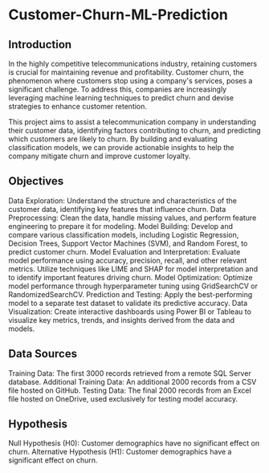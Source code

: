 # Customer-Churn-ML-Prediction
## Introduction
In the highly competitive telecommunications industry, retaining customers is crucial for maintaining revenue and profitability. Customer churn, the phenomenon where customers stop using a company's services, poses a significant challenge. To address this, companies are increasingly leveraging machine learning techniques to predict churn and devise strategies to enhance customer retention.

This project aims to assist a telecommunication company in understanding their customer data, identifying factors contributing to churn, and predicting which customers are likely to churn. By building and evaluating classification models, we can provide actionable insights to help the company mitigate churn and improve customer loyalty.

## Objectives
Data Exploration: Understand the structure and characteristics of the customer data, identifying key features that influence churn.
Data Preprocessing: Clean the data, handle missing values, and perform feature engineering to prepare it for modeling.
Model Building: Develop and compare various classification models, including Logistic Regression, Decision Trees, Support Vector Machines (SVM), and Random Forest, to predict customer churn.
Model Evaluation and Interpretation: Evaluate model performance using accuracy, precision, recall, and other relevant metrics. Utilize techniques like LIME and SHAP for model interpretation and to identify important features driving churn.
Model Optimization: Optimize model performance through hyperparameter tuning using GridSearchCV or RandomizedSearchCV.
Prediction and Testing: Apply the best-performing model to a separate test dataset to validate its predictive accuracy.
Data Visualization: Create interactive dashboards using Power BI or Tableau to visualize key metrics, trends, and insights derived from the data and models.

## Data Sources
Training Data: The first 3000 records retrieved from a remote SQL Server database.
Additional Training Data: An additional 2000 records from a CSV file hosted on GitHub.
Testing Data: The final 2000 records from an Excel file hosted on OneDrive, used exclusively for testing model accuracy.

## Hypothesis
Null Hypothesis (H0): Customer demographics have no significant effect on churn.
Alternative Hypothesis (H1): Customer demographics have a significant effect on churn.
